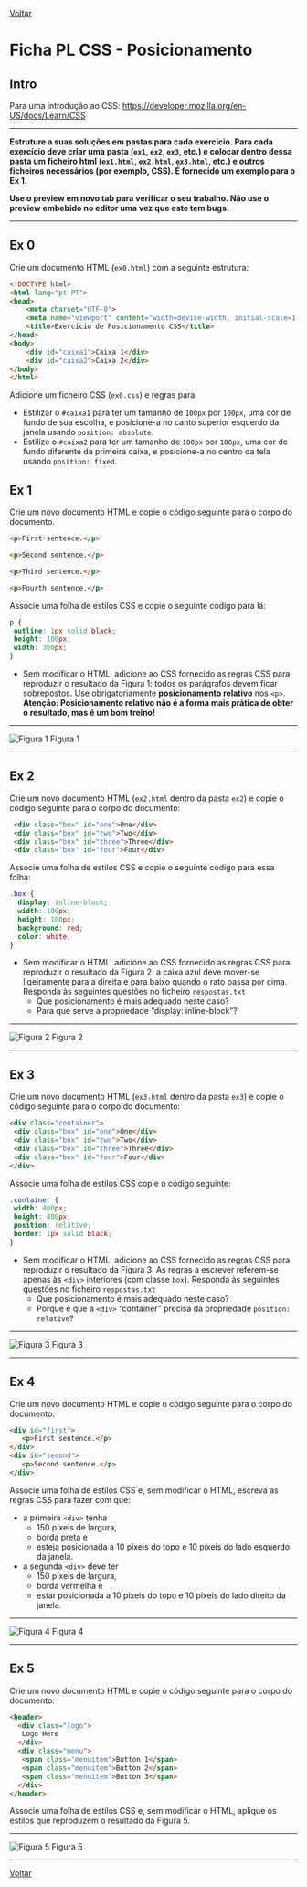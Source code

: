 [Voltar](/1.begin.md)
# Ficha PL CSS - Posicionamento

## Intro
Para uma introdução ao CSS: https://developer.mozilla.org/en-US/docs/Learn/CSS

--- 

**Estruture a suas soluções em pastas para cada exercício. Para cada exercício deve criar uma pasta (`ex1`, `ex2`, `ex3`, etc.) e colocar dentro dessa pasta um ficheiro html (`ex1.html`, `ex2.html`, `ex3.html`, etc.) e outros ficheiros necessários (por exemplo, CSS). É fornecido um exemplo para o Ex 1.**

__Use o preview em novo tab para verificar o seu trabalho. Não use o preview embebido no editor uma vez que este tem bugs.__

--- 

## Ex 0
Crie um documento HTML (`ex0.html`) com a seguinte estrutura:
```html
<!DOCTYPE html>
<html lang="pt-PT">
<head>
    <meta charset="UTF-8">
    <meta name="viewport" content="width=device-width, initial-scale=1.0">
    <title>Exercício de Posicionamento CSS</title>
</head>
<body>
    <div id="caixa1">Caixa 1</div>
    <div id="caixa2">Caixa 2</div>
</body>
</html>
```

Adicione um ficheiro CSS (`ex0.css`) e regras para
- Estilizar o `#caixa1` para ter um tamanho de `100px` por `100px`, uma cor de fundo de sua escolha, e posicione-a no canto superior esquerdo da janela usando `position: absolute`.
- Estilize o `#caixa2` para ter um tamanho de `100px` por `100px`, uma cor de fundo diferente da primeira caixa, e posicione-a no centro da tela usando `position: fixed`.

## Ex 1

Crie um novo documento HTML e copie o código seguinte para o corpo do documento. 

```html 
<p>First sentence.</p>

<p>Second sentence.</p>

<p>Third sentence.</p>

<p>Fourth sentence.</p>
```

Associe uma folha de estilos CSS e copie o seguinte código para lá:
```css
p {
 outline: 1px solid black;
 height: 100px;
 width: 300px;
}
```

- Sem modificar o HTML, adicione ao CSS fornecido as regras CSS para reproduzir o resultado da Figura 1: todos os parágrafos devem ficar sobrepostos. Use obrigatoriamente **posicionamento relativo** nos `<p>`. **Atenção: Posicionamento relativo não é a forma mais prática de obter o resultado, mas é um bom treino!**


---
![Figura 1](assets/fig1.png)
Figura 1
___ 


## Ex 2
Crie um novo documento HTML (`ex2.html` dentro da pasta `ex2`) e copie o código seguinte para o corpo do documento:
```html
 <div class="box" id="one">One</div>
 <div class="box" id="two">Two</div>
 <div class="box" id="three">Three</div>
 <div class="box" id="four">Four</div>
 ```
 
 Associe uma folha de estilos CSS e copie o seguinte código para essa folha:
 ```css
 .box {
   display: inline-block;
   width: 100px;
   height: 100px;
   background: red;
   color: white;
}

```

- Sem modificar o HTML, adicione ao CSS fornecido as regras CSS para reproduzir o resultado da Figura 2: a caixa azul deve mover-se ligeiramente para a direita e para baixo quando o rato passa por cima. Responda às seguintes questões no ficheiro `respostas.txt`
  - Que posicionamento é mais adequado neste caso?
  - Para que serve a propriedade “display: inline-block”?
---
![Figura 2](assets/fig2.png)
Figura 2
___ 

## Ex 3
Crie um novo documento HTML (`ex3.html` dentro da pasta `ex3`) e copie o código seguinte para o corpo do documento:
```html
<div class="container">
 <div class="box" id="one">One</div>
 <div class="box" id="two">Two</div>
 <div class="box" id="three">Three</div>
 <div class="box" id="four">Four</div>
</div>
```

Associe uma folha de estilos CSS copie o código seguinte:
```css
.container {
 width: 400px;
 height: 400px;
 position: relative;
 border: 1px solid black;
}
```

- Sem modificar o HTML, adicione ao CSS fornecido as regras CSS para reproduzir o resultado da Figura 3. As regras a escrever referem-se apenas às `<div>` interiores (com classe `box`). Responda às seguintes questões no ficheiro `respostas.txt`
  - Que posicionamento é mais adequado neste caso?
  - Porque é que a `<div>` “container” precisa da propriedade `position: relative`?
---
![Figura 3](assets/fig3.png)
Figura 3
___ 

## Ex 4
Crie um novo documento HTML e copie o código seguinte para o corpo do documento:
```html
<div id="first">
   <p>First sentence.</p>
</div>
<div id="second">
   <p>Second sentence.</p>
</div>
```

Associe uma folha de estilos CSS e, sem modificar o HTML, escreva as regras CSS para fazer com que:
- a primeira `<div>` tenha
   - 150 píxeis de largura,
   - borda preta e
   - esteja posicionada a 10 píxeis do topo e 10 píxeis do lado esquerdo da janela.
 - a segunda `<div>` deve ter
   - 150 píxeis de largura,
   - borda vermelha e
   - estar posicionada a 10 píxeis do topo e 10 píxeis do lado direito da janela.

---
![Figura 4](assets/fig4.png)
Figura 4
___ 

## Ex 5
Crie um novo documento HTML e copie o código seguinte para o corpo do documento:
```html
<header>
  <div class="logo">
   Logo Here
  </div>
  <div class="menu">
   <span class="menuitem">Button 1</span>
   <span class="menuitem">Button 2</span>
   <span class="menuitem">Button 3</span>
  </div>
</header>

```

Associe uma folha de estilos CSS e, sem modificar o HTML, aplique os estilos que reproduzem o resultado da Figura 5.

---
![Figura 5](assets/fig5.png)
Figura 5
___ 


[Voltar](/1.begin.md)